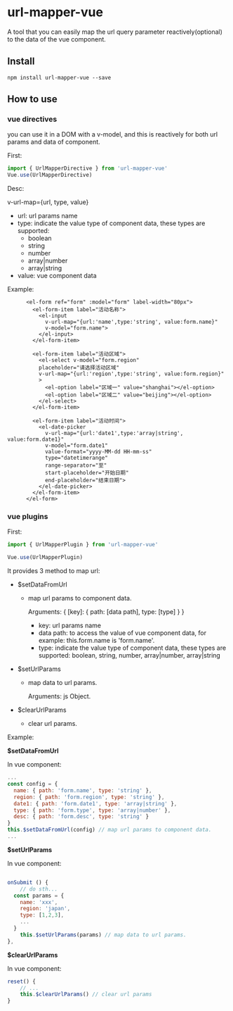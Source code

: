 # url-mapper-vue
A tool that you can easily map the url query parameter reactively(optional) to the data of the vue component.



## Install

```shell
npm install url-mapper-vue --save
```



## How to use

### vue directives
you can use it in a DOM with a v-model, and this is reactively for both url params and data of component.

First:

```javascript
import { UrlMapperDirective } from 'url-mapper-vue'
Vue.use(UrlMapperDirective)
```

Desc:

v-url-map={url, type, value}

- url:  url params name 
- type: indicate the value type of component data, these types are supported:
  -  boolean
  -  string
  -  number
  - array|number
  -  array|string
- value: vue component data

Example:

```
      <el-form ref="form" :model="form" label-width="80px">
        <el-form-item label="活动名称">
          <el-input
            v-url-map="{url:'name',type:'string', value:form.name}"
            v-model="form.name">
          </el-input>
        </el-form-item>

        <el-form-item label="活动区域">
          <el-select v-model="form.region"
          placeholder="请选择活动区域"
          v-url-map="{url:'region',type:'string', value:form.region}"
          >
            <el-option label="区域一" value="shanghai"></el-option>
            <el-option label="区域二" value="beijing"></el-option>
          </el-select>
        </el-form-item>

        <el-form-item label="活动时间">
          <el-date-picker
            v-url-map="{url:'date1',type:'array|string', value:form.date1}"
            v-model="form.date1"
            value-format="yyyy-MM-dd HH-mm-ss"
            type="datetimerange"
            range-separator="至"
            start-placeholder="开始日期"
            end-placeholder="结束日期">
          </el-date-picker>
        </el-form-item>
      </el-form>
```



### vue plugins

First:

```javascript
import { UrlMapperPlugin } from 'url-mapper-vue'

Vue.use(UrlMapperPlugin)
```

It provides 3 method to map url: 

- $setDataFromUrl

  - map url params to component data.

    Arguments: { [key]: { path: [data path], type: [type] } }

    - key: url params name 
    - data path: to access the value of vue component data, for example: this.form.name is 'form.name'.
    - type: indicate the value type of component data, these types are supported: boolean, string, number, array|number, array|string

- $setUrlParams

  - map data to url params.

    Arguments: js Object.

- $clearUrlParams

  - clear url params.



Example:

**$setDataFromUrl**

In vue component:

```javascript
...
const config = {
  name: { path: 'form.name', type: 'string' },
  region: { path: 'form.region', type: 'string' },
  date1: { path: 'form.date1', type: 'array|string' },
  type: { path: 'form.type', type: 'array|number' },
  desc: { path: 'form.desc', type: 'string' }
}
this.$setDataFromUrl(config) // map url params to component data.
...
```



**$setUrlParams**

In vue component:

```javascript

onSubmit () {
	// do sth...
  const params = {
    name: 'xxx',
    region: 'japan',
    type: [1,2,3],
    ...
  }
	this.$setUrlParams(params) // map data to url params.
},
```



**$clearUrlParams**

In vue component:

```javascript
reset() {
	// ...
	this.$clearUrlParams() // clear url params
}
```

